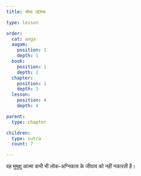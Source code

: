 ```yaml
---
title: चौथा उद्देशक

type: lesson

order:
  cat: anga
  aagam:
    position: 1
    depth: 1
  book:
    position: 1
    depth: 2
  chapter:
    position: 1
    depth: 3
  lesson: 
    position: 4
    depth: 4

parent: 
  type: chapter

children: 
  type: sutra
  count: 7

---
```


वह मुमुक्षु आत्मा कभी भी लोक-अग्निकाय के जीवत्व को नहीं नकारती है। 